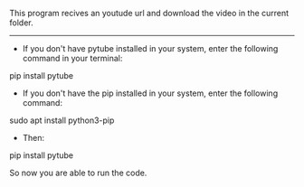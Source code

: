 This program recives an youtude url and download the video in the current folder.


--------------------------------------------------------------------------------

- If you don't have pytube installed in your system, enter the following command in your terminal:

pip install pytube

- If you don't have the pip installed in your system, enter the following command:

sudo apt install python3-pip

- Then:

pip install pytube

So now you are able to run the code.
